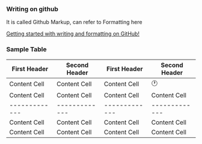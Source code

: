 ### Writing on github

It is called Github Markup, can refer to Formatting here 

[Getting started with writing and formatting on GitHub!](https://guides.github.com/features/mastering-markdown/)



### Sample Table

| First Header  | Second Header | First Header  | Second Header |
| ------------- | ------------- | ------------- | ------------- |
| Content Cell  | Content Cell  |  Content Cell  | :clock1:  | 
| Content Cell  | Content Cell  | Content Cell  | Content Cell  | 
| ------------- | ------------- | ------------- | ------------- |
| Content Cell  | Content Cell  | Content Cell  | Content Cell  | 
| Content Cell  | Content Cell  | Content Cell  | Content Cell  | 

 
 
